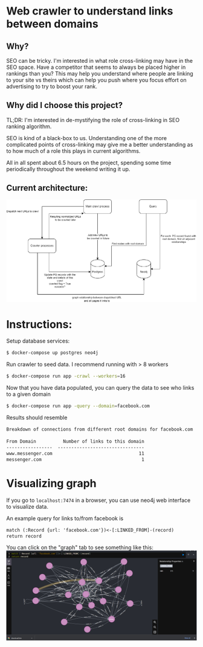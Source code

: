 # Web crawler to understand links between domains
## Why?
SEO can be tricky. I'm interested in what role cross-linking may have
in the SEO space. Have a competitor that seems to always be placed higher
in rankings than you? This may help you understand where people are linking
to your site vs theirs which can help you push where you focus effort on
advertising to try to boost your rank.

## Why did I choose this project?
TL;DR: I'm interested in de-mystifying the role of cross-linking in SEO
ranking algorithm.

SEO is kind of a black-box to us. Understanding one of the more complicated
points of cross-linking may give me a better understanding as to how much of
a role this plays in current algorithms.

All in all spent about 6.5 hours on the
project, spending some time periodically throughout the weekend writing
it up.

## Current architecture:
![ARCH](img/existing-arch.png)

# Instructions:
Setup database services:
```sh
$ docker-compose up postgres neo4j
```

Run crawler to seed data. I recommend running with > 8 workers
```sh
$ docker-compose run app -crawl --workers=16
```

Now that you have data populated, you can query the data to see
who links to a given domain

```sh
$ docker-compose run app -query --domain=facebook.com
```

Results should resemble
```
Breakdown of connections from different root domains for facebook.com

From Domain          Number of links to this domain
-----------------  --------------------------------
www.messenger.com                                11
messenger.com                                     1
```

# Visualizing graph
If you go to `localhost:7474` in a browser, you can use neo4j
web interface to visualize data.

An example query for links to/from facebook is
```
match (:Record {url: 'facebook.com'})<-[:LINKED_FROM]-(record)
return record
```

You can click on the "graph" tab to see something like this:
![fbgraph](img/fb-graph.png)